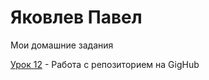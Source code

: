 

# Яковлев Павел
Мои домашние задания


[Урок 12](https://pavelyakovlev1984.github.io/lessen12/ "Моя готовая домашка") - Работа с репозиторием на GigHub
